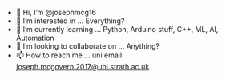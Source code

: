 - 👋 Hi, I’m @josephmcg16
- 👀 I’m interested in ... Everything?
- 🌱 I’m currently learning ... Python, Arduino stuff, C++, ML, AI, Automation
- 💞️ I’m looking to collaborate on ... Anything?
- 📫 How to reach me ... uni email: joseph.mcgovern.2017@uni.strath.ac.uk

<!---
josephmcg16/josephmcg16 is a ✨ special ✨ repository because its `README.md` (this file) appears on your GitHub profile.
You can click the Preview link to take a look at your changes.
--->
